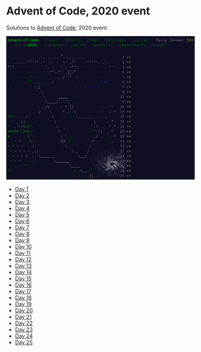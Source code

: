 Advent of Code, 2020 event
==========================

Solutions to [Advent of Code](https://adventofcode.com/2020), 2020 event.

![Advent Of Code Final](advent-of-code-2020.gif)

* [Day 1](day-1-report-repair)
* [Day 2](day-2-password-philosophy)
* [Day 3](day-3-toboggan-trajecotry)
* [Day 4](day-4-passport-processing)
* [Day 5](day-5-binary-boarding)
* [Day 6](day-6-custom-customs)
* [Day 7](day-7-handy-haversacks)
* [Day 8](day-8-handheld-halting)
* [Day 9](day-9-encoding-error)
* [Day 10](day-10-adapter-array)
* [Day 11](day-11-seating-system)
* [Day 12](day-12-rain-risk)
* [Day 13](day-13-shuttle-search)
* [Day 14](day-14-docking-data)
* [Day 15](day-15-rambunctious-recitation)
* [Day 16](day-16-ticket-translation)
* [Day 17](day-17-conway-cubes)
* [Day 18](day-18-operation-order)
* [Day 19](day-19-monster-messages)
* [Day 20](day-20-jurrasic-jigsaw)
* [Day 21](day-21-alergen-assessment)
* [Day 22](day-22-crab-combat)
* [Day 23](day-23-crab-cups)
* [Day 24](day-24-lobby-layout)
* [Day 25](day-25-combo-breaker)
